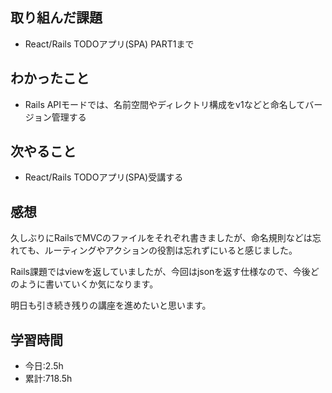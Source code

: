 ## 取り組んだ課題
- React/Rails TODOアプリ(SPA) PART1まで

## わかったこと
- Rails APIモードでは、名前空間やディレクトリ構成をv1などと命名してバージョン管理する

## 次やること
- React/Rails TODOアプリ(SPA)受講する

## 感想
久しぶりにRailsでMVCのファイルをそれぞれ書きましたが、命名規則などは忘れても、ルーティングやアクションの役割は忘れずにいると感じました。

Rails課題ではviewを返していましたが、今回はjsonを返す仕様なので、今後どのように書いていくか気になります。

明日も引き続き残りの講座を進めたいと思います。

## 学習時間
- 今日:2.5h
- 累計:718.5h
